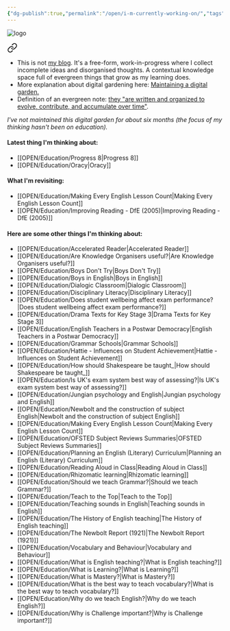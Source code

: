 ```yaml
---
{"dg-publish":true,"permalink":"/open/i-m-currently-working-on/","tags":["gardenEntry"]}
---
```



![logo](http://garyhollingsbee.com/TW/images/digitalgardenowlbannertransblack.png)


<div class="transclusion internal-embed is-loaded"><a class="markdown-embed-link" href="/open/welcome/" aria-label="Open link"><svg xmlns="http://www.w3.org/2000/svg" width="24" height="24" viewBox="0 0 24 24" fill="none" stroke="currentColor" stroke-width="2" stroke-linecap="round" stroke-linejoin="round" class="svg-icon lucide-link"><path d="M10 13a5 5 0 0 0 7.54.54l3-3a5 5 0 0 0-7.07-7.07l-1.72 1.71"></path><path d="M14 11a5 5 0 0 0-7.54-.54l-3 3a5 5 0 0 0 7.07 7.07l1.71-1.71"></path></svg></a><div class="markdown-embed">






- This is not [my blog](http://garyhollingsbee.com/blog). It's a free-form, work-in-progress where I collect incomplete ideas and disorganised thoughts. A contextual knowledge space full of evergreen things that grow as my learning does.
- More explanation about digital gardening here: [Maintaining a digital garden.](http://garyhollingsbee.com/blog/2021/07/28/maintaining-a-digitalgarden)
- Definition of an evergreen note: [they "are written and organized to evolve, contribute, and accumulate over time"](https://notes.andymatuschak.org/Evergreen_notes).

</div></div>


*I've not maintained this digital garden for about six months (the focus of my thinking hasn't been on education).*
 
#### Latest thing I'm thinking about:

- [[OPEN/Education/Progress 8\|Progress 8]]
- [[OPEN/Education/Oracy\|Oracy]]

#### What I'm revisiting:

- [[OPEN/Education/Making Every English Lesson Count\|Making Every English Lesson Count]]
- [[OPEN/Education/Improving Reading - DfE (2005)\|Improving Reading - DfE (2005)]]

#### Here are some other things I'm thinking about:

- [[OPEN/Education/Accelerated Reader\|Accelerated Reader]]
- [[OPEN/Education/Are Knowledge Organisers useful?\|Are Knowledge Organisers useful?]]
- [[OPEN/Education/Boys Don't Try\|Boys Don't Try]]
- [[OPEN/Education/Boys in English\|Boys in English]]
- [[OPEN/Education/Dialogic Classroom\|Dialogic Classroom]]
- [[OPEN/Education/Disciplinary Literacy\|Disciplinary Literacy]]
- [[OPEN/Education/Does student wellbeing affect exam performance?\|Does student wellbeing affect exam performance?]]
- [[OPEN/Education/Drama Texts for Key Stage 3\|Drama Texts for Key Stage 3]]
- [[OPEN/Education/English Teachers in a Postwar Democracy\|English Teachers in a Postwar Democracy]]
- [[OPEN/Education/Grammar Schools\|Grammar Schools]]
- [[OPEN/Education/Hattie - Influences on Student Achievement\|Hattie - Influences on Student Achievement]]
- [[OPEN/Education/How should Shakespeare be taught_\|How should Shakespeare be taught_]]
- [[OPEN/Education/Is UK's exam system best way of assessing?\|Is UK's exam system best way of assessing?]]
- [[OPEN/Education/Jungian psychology and English\|Jungian psychology and English]]
- [[OPEN/Education/Newbolt and the construction of subject English\|Newbolt and the construction of subject English]]
- [[OPEN/Education/Making Every English Lesson Count\|Making Every English Lesson Count]]
- [[OPEN/Education/OFSTED Subject Reviews Summaries\|OFSTED Subject Reviews Summaries]]
- [[OPEN/Education/Planning an English (Literary) Curriculum\|Planning an English (Literary) Curriculum]]
- [[OPEN/Education/Reading Aloud in Class\|Reading Aloud in Class]]
- [[OPEN/Education/Rhizomatic learning\|Rhizomatic learning]]
- [[OPEN/Education/Should we teach Grammar?\|Should we teach Grammar?]]
- [[OPEN/Education/Teach to the Top\|Teach to the Top]]
- [[OPEN/Education/Teaching sounds in English\|Teaching sounds in English]]
- [[OPEN/Education/The History of English teaching\|The History of English teaching]]
- [[OPEN/Education/The Newbolt Report (1921)\|The Newbolt Report (1921)]]
- [[OPEN/Education/Vocabulary and Behaviour\|Vocabulary and Behaviour]]
- [[OPEN/Education/What is English teaching?\|What is English teaching?]]
- [[OPEN/Education/What is Learning?\|What is Learning?]]
- [[OPEN/Education/What is Mastery?\|What is Mastery?]]
- [[OPEN/Education/What is the best way to teach vocabulary?\|What is the best way to teach vocabulary?]]
- [[OPEN/Education/Why do we teach English?\|Why do we teach English?]]
- [[OPEN/Education/Why is Challenge important?\|Why is Challenge important?]]



